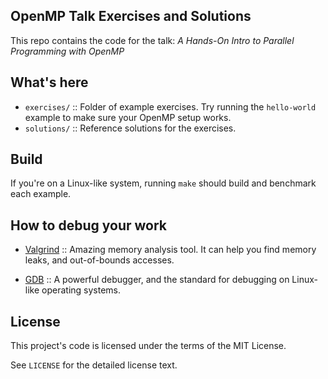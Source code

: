 OpenMP Talk Exercises and Solutions
-----------------------------------

This repo contains the code for the talk: *A Hands-On Intro to Parallel Programming with OpenMP*

## What's here

 - `exercises/` :: Folder of example exercises. Try running the `hello-world` example to make sure your OpenMP setup works.
 - `solutions/` :: Reference solutions for the exercises.


## Build

If you're on a Linux-like system, running `make` should build and benchmark each example.


## How to debug your work

 - [Valgrind][valgrind] :: Amazing memory analysis tool. It can help you find memory leaks, and out-of-bounds accesses.
 - [GDB][gdb] :: A powerful debugger, and the standard for debugging on Linux-like operating systems.

   [valgrind]: https://valgrind.org/
   [gdb]: https://www.gnu.org/software/gdb/


## License

This project's code is licensed under the terms of the MIT License.

See `LICENSE` for the detailed license text.
